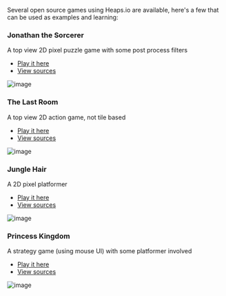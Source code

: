 Several open source games using Heaps.io are available, here's a few that can be used as examples and learning:

### Jonathan the Sorcerer

A top view 2D pixel puzzle game with some post process filters

- [Play it here](http://ncannasse.fr/file/ld40)
- [View sources](https://github.com/ncannasse/ld40)

![image](https://user-images.githubusercontent.com/1022912/47554592-ee417380-d909-11e8-942b-6e283146667f.png)

### The Last Room

A top view 2D action game, not tile based

- [Play it here](http://ncannasse.fr/file/ld37)
- [View sources](https://github.com/ncannasse/ld37)

![image](https://user-images.githubusercontent.com/1022912/47556470-abce6580-d90e-11e8-8555-77e3ab99f30c.png)

### Jungle Hair

A 2D pixel platformer

- [Play it here](http://ncannasse.fr/file/ld32)
- [View sources](https://github.com/ncannasse/ld32)

![image](https://user-images.githubusercontent.com/1022912/47557372-ca356080-d910-11e8-80a1-f3a692e48fd0.png)

### Princess Kingdom

A strategy game (using mouse UI) with some platformer involved

- [Play it here](http://ncannasse.fr/file/ld28)
- [View sources](https://github.com/ncannasse/ld28)

![image](https://user-images.githubusercontent.com/1022912/47560681-32884000-d919-11e8-9d6e-47011896927a.png)

